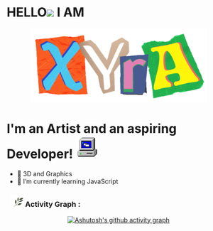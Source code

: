<h1>HELLO<img src="https://media.giphy.com/media/hvRJCLFzcasrR4ia7z/giphy.gif" width="30"> I AM</h1>
<div id="header" align="center">
  <img src="https://github.com/divavocado/divavocado/blob/14e8b454f5b9808a67c8d8a11fde2851310dfe6d/images/IMG_20220811_163821.png" width="400"/>
</div>

# I'm an Artist and an aspiring Developer! <img src="https://github.com/divavocado/divavocado/blob/14e8b454f5b9808a67c8d8a11fde2851310dfe6d/images/funny-computer-animated-gif-29.gif" width="50"/>

- 🍄 3D and Graphics
- 🌱 I’m currently learning JavaScript


###  &nbsp; <img src="https://github.com/divavocado/divavocado/blob/14e8b454f5b9808a67c8d8a11fde2851310dfe6d/images/plant-plants.gif" width="30"> Activity Graph :
<div id="images" width="100" align="center">

[![Ashutosh's github activity graph](https://activity-graph.herokuapp.com/graph?username=xyrasanlorenzo&theme=rogue)](https://github.com/ashutosh00710/github-readme-activity-graph)
  
</div>






